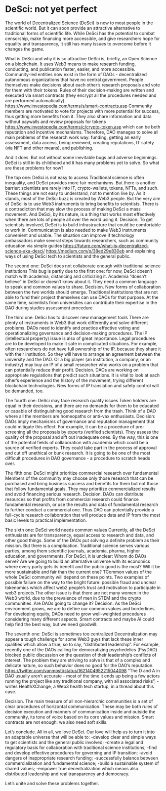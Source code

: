 # DeSci: not yet perfect

The world of Decentralized Science (DeSci) is new to most people in the scientific world. But it can soon provide an attractive alternative to traditional forms of scientific life. While DeSci has the potential to combat censorship, make financing more accessible, and give researchers hope for equality and transparency, it still has many issues to overcome before it changes the game. 

What is DeSci and why it is so attractive 
DeSci is, briefly, an Open Science on a blockchain. It uses Web3 means to make research funding, conducting, and publication faster, easier, and more accessible. Community-led entities now exist in the form of DAOs - decentralized autonomous organizations that have no central government. People themselves make decisions about each other’s research proposals and vote for them with their tokens. Rules of their decision-making are written and executed via smart contracts (they encrypt all the procedures needed and are performed automatically). https://www.investopedia.com/terms/s/smart-contracts.asp Community members are motivated to vote for projects with more potential for success, thus getting more benefits from it. They also share information and data without paywalls and review proposals for tokens https://www.investopedia.com/terms/c/crypto-token.asp which can be both reputation and incentive mechanisms. Therefore, DAO manages to solve all main problems of the research work way: funding, getting an early assessment, data access, being reviewed, creating reputations, IT safety (via NFT and other means), and publishing.

And it does. But not without some inevitable bugs and adverse beginnings. DeSci is still in its childhood and it has many problems yet to solve. 
So what are these problems for now?

The top one: DeSci is not easy to access
Traditional science is often inequality, and DeSci provides more fair mechanisms. But there is another barrier: scientists are rarely into IT, crypto-wallets, tokens, NFTs, and such. These things are not easy to understand, not to mention live by. As it stands, most of the DeSci buzz is created by Web3 people. But the very aim of DeSci is to use Web3 instruments to bring benefits to scientists. There is a contradiction that may slow the process of making DeSci a mass movement. And DeSci, by its nature, is a thing that works most effectively when there are lots of people all over the world using it.
Decision. To get scientists involved, DeSci is to build infrastructure that could be comfortable to work in. Communication is also needed to make Web3 instruments convenient and usable. The situation can improve if technology ambassadors make several steps towards researchers, such as community education via simple guides 
https://future.com/what-is-decentralized-science-aka-desci/
https://medium.com/p/38ed29e830eb
and explaining ways of using DeSci tech to scientists and the general public.

The second one: DeSci does not collaborate enough with traditional science institutions
This bug is partly due to the first one: for now, DeSci doesn’t match with academia, distancing and criticizing it. Academia “doesn’t believe” in DeSci or doesn’t know about it. They need a common language to speak and common values to share. 
Decision. New forms of collaboration between the two worlds should emerge. Traditional institutions that are not able to fund their project themselves can use DAOs for that purpose. At the same time, scientists from universities can contribute their expertise in the DAO during studies assessment procedure.

The third one: DeSci has to discover new management tools
There are plenty of instruments in Web3 that work differently and solve different problems. DAOs need to identify and practice effective voting and operationalizing governance and decision-making procedures.
The IP (intellectual property) issue is also of great importance. Legal procedures are to be developed to make it safe in complicated situations. For example, often researchers do not have full ownership of the IP, because they share it with their institution. So they will have to arrange an agreement between the university and the DAO. Or a big player (an institution, a company, or an industry) may buy an IP of a small researcher who works on a problem that can potentially reduce their profit.
Decision. DAOs are working on appropriate regulations that predict such situations. It is vital to look at each other’s experience and the history of the movement, trying different blockchain technologies. New forms of IP translation and safety control will be demanded, too. 

The fourth one: DeSci may face research quality issues
Token holders are equal in their decisions, and there are no demands for them to be educated or capable of distinguishing good research from the trash. Think of a DAO where all the members are homeopaths or anti-vax enthusiasts.
Decision: DAOs imply mechanisms of governance and reputation management that could mitigate this effect. For example, it can be a procedure of pre-screening all the proposals by experts (verified scientists). They assess the quality of the proposal and sift out inadequate ones. By the way, this is one of the potential fields of collaboration with academia which could be a source of verified experts. They could take part in the process of approval and cut off unethical or bunk research. It is going to be one of the most difficult procedures in DAO governance - a procedure to scratch heads over.

The fifth one: DeSci might prioritize commercial research over fundamental
Members of the community may choose only those research that can be purchased and bring business success and benefits for them but not those that follow fundamental goals. They may prioritize commercialized results and avoid financing serious research. 
Decision. DAOs can distribute resources so that profits from commercial research could finance fundamental research, or use the results and data of fundamental research to further conduct a commercial one. Thus DAO can potentially provide a full-cycle research collaboration that will produce data and IP from the most basic levels to practical implementation.

The sixth one: DeSci world needs common values
Currently, all the DeSci enthusiasts are for transparency, equal access to research and data, and other good things. Some of the DAOs put solving a definite problem as their mission. But there is a complication. Traditional science serves various parties, among them scientific journals, academia, pharma, higher education, and governments. For DeSci, it is unclear: Whom do DAOs serve? Are we going to build an alternative universe with its economics where every party gets its benefit and the public good is the most? Will it be more sustainable and fair than the current one? TCommon values of the whole DeSci community will depend on these points.
Two examples of possible failure on the way to the bright future: possible fraud and unclear tokenomics which affect web2 people’s trust and motivation to participate in web3 projects.The other issue is that there are not many women in the Web3 world, due to the prevalence of men in STEM and the crypto communities. Are DAOs going to change it? 
Decision. As the DeSci environment grows, we are to define our common values and borderlines. For developing equity, DAOs need to grow well-weighted procedures considering many different aspects. Smart contracts and maybe AI could help find the best way, but we need goodwill.

The seventh one: DeSci is sometimes too centralized
Decentralization may appear a tough challenge for some Web3 guys that lack these inner qualities which allow a true, so to say, “distributed leadership”. For example, recently one of the DAOs calling for democratizing psychedelics (PsyDAO) blocked public discussion on the question of their leadership’s conflicts of interest. The problem they are striving to solve is that of a complex and delicate nature, so such behavior does no good for the DAO’s reputation. https://twitter.com/vanmosti/status/1621404952215044098 
“The D and A in DAO usually aren’t accurate - most of the time it ends up being a few actors running the project like any traditional company, with all associated risks”, - writes HealthXChange, a Web3 health tech startup, in a thread about this case. 

Decision. The main treasure of all non-hierarchic communities is a set of clear procedures of horizontal communication. These may be both rules of decision execution and manners of communication inside and outside the community, its tone of voice based on its core values and mission. Smart contracts are not enough: we also need soft skills.

Let’s conclude. All in all, we love DeSci. Our love will help us to turn it into an adaptable universe that will be able to:
-develop clear and simple ways to get scientists and the general public involved;
-create a legal and regulatory basis for collaboration with traditional science institutions;
-find and develop effective procedures for governing and IP transition;
-avoid dangers of inappropriate research funding;
-successfully balance between commercialization and fundamental science;
-build a sustainable system of shared values;
-empower true decentralization which means also distributed leadership and real transparency and democracy. 

Let’s unite and solve these problems together. 
